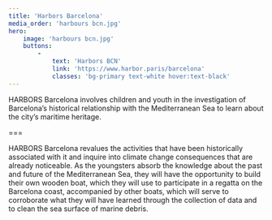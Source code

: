 ```yaml
---
title: 'Harbors Barcelona'
media_order: 'harbours bcn.jpg'
hero:
    image: 'harbours bcn.jpg'
    buttons:
        -
            text: 'Harbors BCN'
            link: 'https://www.harbor.paris/barcelona'
            classes: 'bg-primary text-white hover:text-black'
---
```


HARBORS Barcelona involves children and youth in the investigation of Barcelona’s historical relationship with the Mediterranean Sea to learn about the city’s maritime heritage.

===

HARBORS Barcelona revalues the activities that have been historically associated with it and inquire into climate change consequences that are already noticeable. As the youngsters absorb the knowledge about the past and future of the Mediterranean Sea, they will have the opportunity to build their own wooden boat, which they will use to participate in a regatta on the Barcelona coast, accompanied by other boats, which will serve to corroborate what they will have learned through the collection of data and to clean the sea surface of marine debris.